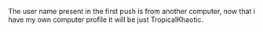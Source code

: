 The user name present in the first push is from another computer, now that i have my own computer profile it will be just TropicalKhaotic.
